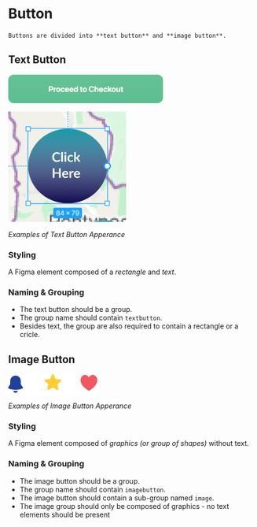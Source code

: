 # Button

```note
Buttons are divided into **text button** and **image button**.
```

## Text Button
![text button example images](https://github.com/ImagineThisNHS/ImagineThisNHS.github.io/blob/master/guidelines/assets/button/text%20button.png?raw=true)

![text button example images](https://github.com/ImagineThisNHS/ImagineThisNHS.github.io/blob/master/guidelines/assets/button/circle%20button.png?raw=true)

_Examples of Text Button Apperance_


### Styling
A Figma element composed of a _rectangle_ and _text_.

### Naming & Grouping
* The text button should be a group.
* The group name should contain `textbutton`.
* Besides text, the group are also required to contain a rectangle or a cricle.


## Image Button
![image button examples images](https://github.com/ImagineThisNHS/ImagineThisNHS.github.io/blob/master/guidelines/assets/button/image%20button.png?raw=true)

_Examples of Image Button Apperance_

### Styling
A Figma element composed of _graphics (or group of shapes)_ without text.

### Naming & Grouping
* The image button should be a group.
* The group name should contain `imagebutton`.
* The image button should contain a sub-group named `image`.
* The image group should only be composed of graphics - no text elements should be present

